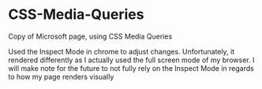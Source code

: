 # CSS-Media-Queries
Copy of Microsoft page, using CSS Media Queries


Used the Inspect Mode in chrome to adjust changes. 
Unfortunately, it rendered differently as I actually used the full screen mode of my browser. 
I will make note for the future to not fully rely on the Inspect Mode in regards to how my page renders visually
